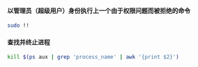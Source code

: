 #### 以管理员（超级用户）身份执行上一个由于权限问题而被拒绝的命令
```bash
sudo !!
```

#### 查找并终止进程
```bash
kill $(ps aux | grep 'process_name' | awk '{print $2}')
```
